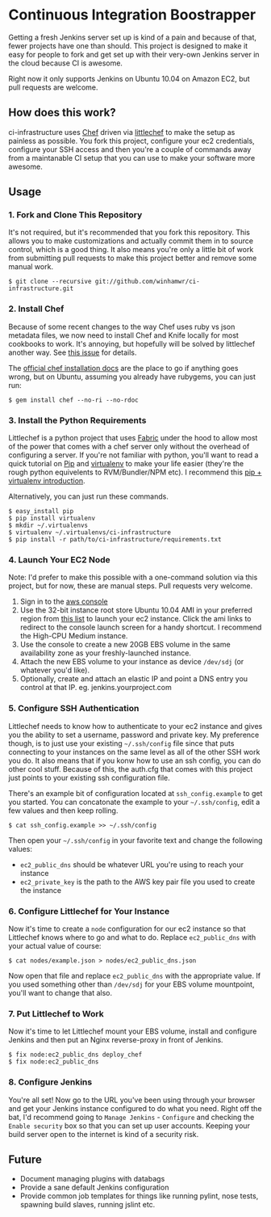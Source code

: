 # Continuous Integration Boostrapper

Getting a fresh Jenkins server set up is kind of a pain and because of that,
fewer projects have one than should. This project is designed to make it easy
for people to fork and get set up with their very-own Jenkins server in the
cloud because CI is awesome. 

Right now it only supports Jenkins on Ubuntu 10.04 on Amazon EC2, but pull
requests are welcome.

## How does this work?

ci-infrastructure uses  [Chef](http://wiki.opscode.com/display/chef/Home)
driven via [littlechef](https://github.com/tobami/littlechef) to make the setup
as painless as possible. You fork this project, configure your ec2 credentials,
configure your SSH access and then you're a couple of commands away from a
maintanable CI setup that you can use to make your software more awesome.

## Usage

### 1. Fork and Clone This Repository

It's not required, but it's recommended that you fork this repository. This
allows you to make customizations and actually commit them in to source
control, which is a good thing. It also means you're only a little bit of work
from submitting pull requests to make this project better and remove some
manual work.

    $ git clone --recursive git://github.com/winhamwr/ci-infrastructure.git

### 2. Install Chef

Because of some recent changes to the way Chef uses ruby vs json metadata
files, we now need to install Chef and Knife locally for most cookbooks to
work. It's annoying, but hopefully will be solved by littlechef another way.
See [this issue](https://github.com/tobami/littlechef/issues/15) for details.

The [official chef installation
docs](http://wiki.opscode.com/display/chef/Workstation+Setup) are the place to
go if anything goes wrong, but on Ubuntu, assuming you already have rubygems,
you can just run:

    $ gem install chef --no-ri --no-rdoc

### 3. Install the Python Requirements

Littlechef is a python project that uses [Fabric](http://fabfile.org) under the
hood to allow most of the power that comes with a chef server only without the
overhead of configuring a server. If you're not familiar with python, you'll
want to read a quick tutorial on [Pip](http://pypi.python.org/pypi/pip) and
[virtualenv](http://www.virtualenv.org/) to make your life
easier (they're the rough python equivelents to RVM/Bundler/NPM etc). I
recommend this 
[pip + virtualenv introduction](http://www.mahdiyusuf.com/post/5282169518/beginners-guide-easy-install-pip-and-virtualenv).

Alternatively, you can just run these commands.

    $ easy_install pip
    $ pip install virtualenv
    $ mkdir ~/.virtualenvs
    $ virtualenv ~/.virtualenvs/ci-infrastructure
    $ pip install -r path/to/ci-infrastructure/requirements.txt

### 4. Launch Your EC2 Node

Note: I'd prefer to make this possible with a one-command solution via this
project, but for now, these are manual steps. Pull requests very welcome.

1. Sign in to the [aws console](http://console.aws.amazon.com)
2. Use the 32-bit instance root store Ubuntu 10.04 AMI in your preferred region
  from [this list](http://uec-images.ubuntu.com/releases/10.04/release/) to
  launch your ec2 instance. Click the ami links to redirect to the console launch
  screen for a handy shortcut. I recommend the High-CPU Medium instance.
3. Use the console to create a new 20GB EBS volume in the same availability zone as your freshly-launched instance.
4. Attach the new EBS volume to your instance as device `/dev/sdj` (or whatever you'd like).
5. Optionally, create and attach an elastic IP and point a DNS entry you
  control at that IP. eg. jenkins.yourproject.com

### 5. Configure SSH Authentication

Littlechef needs to know how to authenticate to your ec2 instance and gives you
the ability to set a username, password and private key. My preference though,
is to just use your existing `~/.ssh/config` file since that puts connecting to
your instances on the same level as all of the other SSH work you do. It also
means that if you konw how to use an ssh config, you can do other cool stuff.
Because of this, the auth.cfg that comes with this project just points to your
existing ssh configuration file.

There's an example bit of configuration located at `ssh_config.example` to get
you started. You can concatonate the example to your `~/.ssh/config`, edit a
few values and then keep rolling.

    $ cat ssh_config.example >> ~/.ssh/config

Then open your `~/.ssh/config` in your favorite text and change the following values:

* `ec2_public_dns` should be whatever URL you're using to reach your instance
* `ec2_private_key` is the path to the AWS key pair file you used to create the instance

### 6. Configure Littlechef for Your Instance

Now it's time to create a `node` configuration for our ec2 instance so that
Littlechef knows where to go and what to do. Replace `ec2_public_dns` with your
actual value of course:

    $ cat nodes/example.json > nodes/ec2_public_dns.json

Now open that file and replace `ec2_public_dns` with the appropriate value. If
you used something other than `/dev/sdj` for your EBS volume mountpoint, you'll
want to change that also.

### 7. Put Littlechef to Work

Now it's time to let Littlechef mount your EBS volume, install and configure
Jenkins and then put an Nginx reverse-proxy in front of Jenkins.

    $ fix node:ec2_public_dns deploy_chef
    $ fix node:ec2_public_dns

### 8. Configure Jenkins

You're all set! Now go to the URL you've been using through your browser and
get your Jenkins instance configured to do what you need. Right off the bat,
I'd recommend going to `Manage Jenkins` - `Configure` and checking the `Enable
security` box so that you can set up user accounts. Keeping your build server
open to the internet is kind of a security risk.

## Future

* Document managing plugins with databags
* Provide a sane default Jenkins configuration
* Provide common job templates for things like running pylint, nose tests,
  spawning build slaves, running jslint etc.



